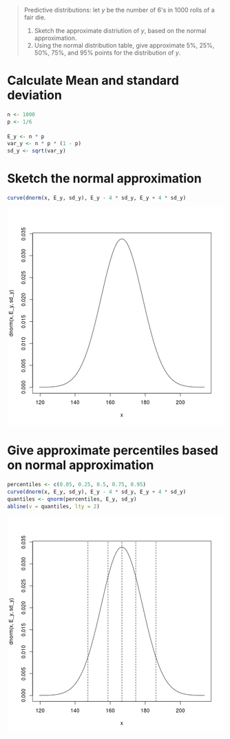 

> Predictive distributions: let $y$ be the number of 6's in 1000 rolls of a fair die.
>
> 1. Sketch the approximate distriution of $y$, based on the normal approximation.
> 2. Using the normal distribution table, give approximate 5%, 25%, 50%, 75%, and 95% points for the distribution of $y$.


# Calculate Mean and standard deviation


```r
n <- 1000
p <- 1/6

E_y <- n * p
var_y <- n * p * (1 - p)
sd_y <- sqrt(var_y)
```




# Sketch the normal approximation


```r
curve(dnorm(x, E_y, sd_y), E_y - 4 * sd_y, E_y + 4 * sd_y)
```

![plot of chunk unnamed-chunk-2](figure/unnamed-chunk-2.png) 


# Give approximate percentiles based on normal approximation


```r
percentiles <- c(0.05, 0.25, 0.5, 0.75, 0.95)
curve(dnorm(x, E_y, sd_y), E_y - 4 * sd_y, E_y + 4 * sd_y)
quantiles <- qnorm(percentiles, E_y, sd_y)
abline(v = quantiles, lty = 2)
```

![plot of chunk unnamed-chunk-3](figure/unnamed-chunk-3.png) 


